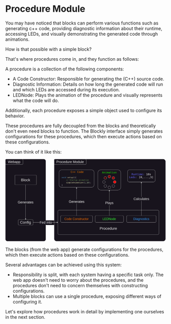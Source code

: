 # Procedure Module

You may have noticed that blocks can perform various functions such as generating c++ code, providing diagnostic information about their runtime, accessing LEDs, and visually demonstrating the generated code through animations.

How is that possible with a simple block?

That's where procedures come in, and they function as follows:

A procedure is a collection of the following components:

- A Code Constructor: Responsible for generating the (C++) source code.
- Diagnostic Information: Details on how long the generated code will run and which LEDs are accessed during its execution.
- LEDNode: Plays the animation of the procedure and visually represents what the code will do.

Additionally, each procedure exposes a simple object used to configure its behavior.

These procedures are fully decoupled from the blocks and theoretically don't even need blocks to function. The Blockly interface simply generates configurations for these procedures, which then execute actions based on these configurations.

You can think of it like this:

![Procedure / Block Relation](procedure-block-relation.drawio.png)

The blocks (from the web app) generate configurations for the procedures, which then execute actions based on these configurations.

Several advantages can be achieved using this system:

- Responsibility is split, with each system having a specific task only. The web app doesn't need to worry about the procedures, and the procedures don't need to concern themselves with constructing configurations.
- Multiple blocks can use a single procedure, exposing different ways of configuring it.

Let's explore how procedures work in detail by implementing one ourselves in the next section.